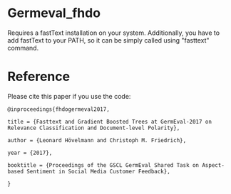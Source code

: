 # Germeval_fhdo

Requires a fastText installation on your system. Additionally, you have to add fastText to your PATH, so it can be simply called using "fasttext" command.

# Reference

Please cite this paper if you use the code:

```
@inproceedings{fhdogermeval2017,

title = {Fasttext and Gradient Boosted Trees at GermEval-2017 on Relevance Classification and Document-level Polarity},

author = {Leonard Hövelmann and Christoph M. Friedrich},

year = {2017},

booktitle = {Proceedings of the GSCL GermEval Shared Task on Aspect-based Sentiment in Social Media Customer Feedback},

}
```
